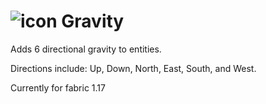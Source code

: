 # ![icon](https://user-images.githubusercontent.com/56317194/121268733-1a744d80-c884-11eb-8a45-648821901530.png) Gravity



Adds 6 directional gravity to entities. 

Directions include: Up, Down, North, East, South, and West.

Currently for fabric 1.17
